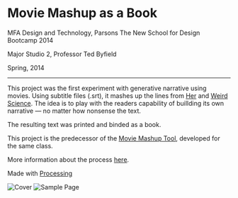 # Movie Mashup as a Book
MFA Design and Technology, Parsons The New School for Design
Bootcamp 2014

Major Studio 2, Professor Ted Byfield

Spring, 2014

---

This project was the first experiment with generative narrative using movies. Using subtitle files (.srt), it mashes up the lines from [Her](http://www.imdb.com/title/tt1798709/) and [Weird Science](http://www.imdb.com/title/tt0090305/).
The idea is to play with the readers capability of buillding its own narrative — no matter how nonsense the text.

The resulting text was printed and binded as a book.

This project is the predecessor of the [Movie Mashup Tool](https://github.com/gianordoli/mashup_movie), developed for the same class.

More information about the process [here](http://gabrielmfadt.wordpress.com/2014/04/21/mashup-book/).

Made with [Processing](http://processing.org)

![Cover](http://gabrielmfadt.files.wordpress.com/2014/04/17.jpg)
![Sample Page](http://gabrielmfadt.files.wordpress.com/2014/04/18.jpg)